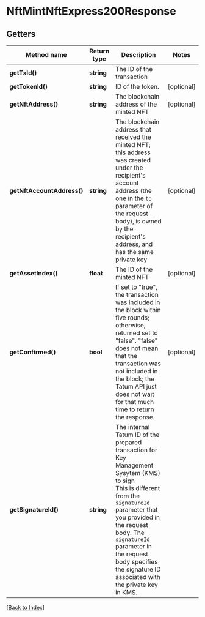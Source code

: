 # NftMintNftExpress200Response

## Getters

Method name | Return type | Description | Notes
------------ | ------------- | ------------- | -------------
**getTxId()** | **string** | The ID of the transaction |
**getTokenId()** | **string** | ID of the token. | [optional]
**getNftAddress()** | **string** | The blockchain address of the minted NFT | [optional]
**getNftAccountAddress()** | **string** | The blockchain address that received the minted NFT; this address was created under the recipient's account address (the one in the <code>to</code> parameter of the request body), is owned by the recipient's address, and has the same private key | [optional]
**getAssetIndex()** | **float** | The ID of the minted NFT | [optional]
**getConfirmed()** | **bool** | If set to "true", the transaction was included in the block within five rounds; otherwise, returned set to "false". "false" does not mean that the transaction was not included in the block; the Tatum API just does not wait for that much time to return the response. | [optional]
**getSignatureId()** | **string** | The internal Tatum ID of the prepared transaction for Key Management Sysytem (KMS) to sign<br/>This is different from the <code>signatureId</code> parameter that you provided in the request body. The <code>signatureId</code> parameter in the request body specifies the signature ID associated with the private key in KMS. |

[[Back to Index]](../index.md)
